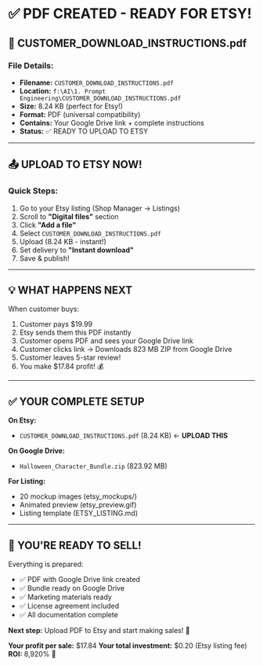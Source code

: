 # ✅ PDF CREATED - READY FOR ETSY!

## 📄 CUSTOMER_DOWNLOAD_INSTRUCTIONS.pdf

### File Details:
- **Filename:** `CUSTOMER_DOWNLOAD_INSTRUCTIONS.pdf`
- **Location:** `f:\AI\1. Prompt Engineering\CUSTOMER_DOWNLOAD_INSTRUCTIONS.pdf`
- **Size:** 8.24 KB (perfect for Etsy!)
- **Format:** PDF (universal compatibility)
- **Contains:** Your Google Drive link + complete instructions
- **Status:** ✅ READY TO UPLOAD TO ETSY

---

## 📤 UPLOAD TO ETSY NOW!

### Quick Steps:
1. Go to your Etsy listing (Shop Manager → Listings)
2. Scroll to **"Digital files"** section
3. Click **"Add a file"**
4. Select `CUSTOMER_DOWNLOAD_INSTRUCTIONS.pdf`
5. Upload (8.24 KB - instant!)
6. Set delivery to **"Instant download"**
7. Save & publish!

---

## 💡 WHAT HAPPENS NEXT

When customer buys:
1. Customer pays $19.99
2. Etsy sends them this PDF instantly
3. Customer opens PDF and sees your Google Drive link
4. Customer clicks link → Downloads 823 MB ZIP from Google Drive
5. Customer leaves 5-star review!
6. You make $17.84 profit! 💰

---

## ✅ YOUR COMPLETE SETUP

**On Etsy:**
- `CUSTOMER_DOWNLOAD_INSTRUCTIONS.pdf` (8.24 KB) ← **UPLOAD THIS**

**On Google Drive:**
- `Halloween_Character_Bundle.zip` (823.92 MB)

**For Listing:**
- 20 mockup images (etsy_mockups/)
- Animated preview (etsy_preview.gif)
- Listing template (ETSY_LISTING.md)

---

## 🎉 YOU'RE READY TO SELL!

Everything is prepared:
- ✅ PDF with Google Drive link created
- ✅ Bundle ready on Google Drive  
- ✅ Marketing materials ready
- ✅ License agreement included
- ✅ All documentation complete

**Next step:** Upload PDF to Etsy and start making sales! 🚀

**Your profit per sale:** $17.84
**Your total investment:** $0.20 (Etsy listing fee)
**ROI:** 8,920% 🤑
